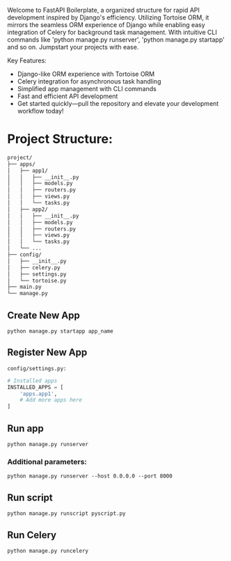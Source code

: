 Welcome to FastAPI Boilerplate, a organized structure for rapid API development inspired by Django's efficiency. 
Utilizing Tortoise ORM, it mirrors the seamless ORM experience of Django while enabling easy integration 
of Celery for background task management. With intuitive CLI commands like 'python manage.py runserver',
'python manage.py startapp' and so on. Jumpstart your projects with ease.

Key Features:

- Django-like ORM experience with Tortoise ORM
- Celery integration for asynchronous task handling
- Simplified app management with CLI commands
- Fast and efficient API development
- Get started quickly—pull the repository and elevate your development workflow today! 

# Project Structure:
```bash
project/
├── apps/
│   ├── app1/
│   │   ├── __init__.py
│   │   ├── models.py
│   │   ├── routers.py
│   │   ├── views.py
│   │   └── tasks.py
│   ├── app2/
│   │   ├── __init__.py
│   │   ├── models.py
│   │   ├── routers.py
│   │   ├── views.py
│   │   └── tasks.py
│   └── ...
├── config/
│   ├── __init__.py
│   ├── celery.py
│   ├── settings.py
│   └── tortoise.py
├── main.py
└── manage.py
```

## Create New App
```python manage.py startapp app_name```

## Register New App
```config/settings.py:```
```python
# Installed apps
INSTALLED_APPS = [
    'apps.app1',
    # Add more apps here
]
```


## Run app
```python manage.py runserver ```

### Additional parameters:
```python manage.py runserver --host 0.0.0.0 --port 8000```

## Run script
```python manage.py runscript pyscript.py```

## Run Celery
```python manage.py runcelery```